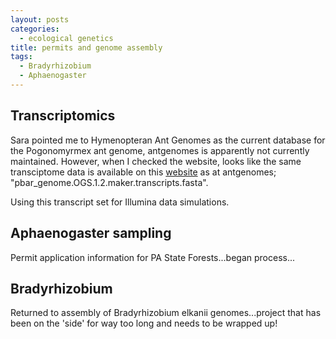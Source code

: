 ```yaml
---
layout: posts
categories: 
  - ecological genetics
title: permits and genome assembly
tags:
  - Bradyrhizobium
  - Aphaenogaster
---
```


## Transcriptomics

Sara pointed me to Hymenopteran Ant Genomes as the current database for the
Pogonomyrmex ant genome, antgenomes is apparently not currently maintained.
However, when I checked the website, looks like the same transciptome data is available on this [website]() as at antgenomes; "pbar_genome.OGS.1.2.maker.transcripts.fasta". 

Using this transcript set for Illumina data simulations.


## Aphaenogaster sampling

Permit application information for PA State Forests...began process...

## Bradyrhizobium

Returned to assembly of Bradyrhizobium elkanii genomes...project that has been on the 'side' for way too long and needs to be wrapped up!


